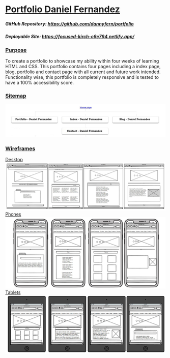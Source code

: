 # <u>Portfolio Daniel Fernandez</u>

##### GitHub Repository: https://github.com/dannyfern/portfolio

##### Deployable Site: https://focused-kirch-c6e794.netlify.app/

### <u>Purpose</u>

To create a portfolio to showcase my ability within four weeks of learning HTML and CSS. This portfolio contains four pages including a index page, blog, portfolio and contact page with all current and future work intended. Functionality wise, this portfolio is completely responsive and is tested to have a 100% accessibility score. 

### <u>Sitemap</u> 

![](./docs/sitemap.JPG)

### <u>Wireframes</u>

<u>Desktop</u>![](./docs/desktop.JPG) <u>Phones</u>![](./docs/iphones.JPG) <u>Tablets</u>![](./docs/ipads.JPG)

